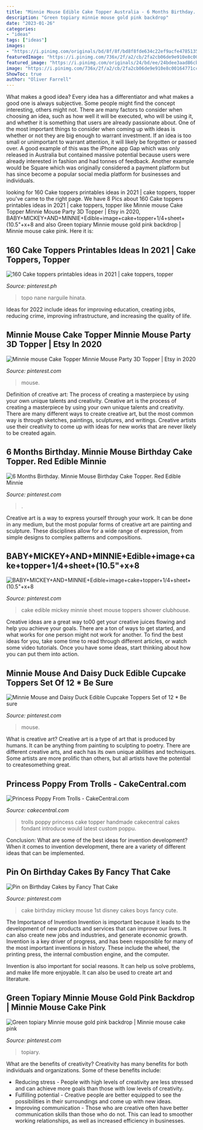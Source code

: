 ```yaml
---
title: "Minnie Mouse Edible Cake Topper Australia - 6 Months Birthday. Minnie Mouse Birthday Cake Topper. Red Edible Minnie"
description: "Green topiary minnie mouse gold pink backdrop"
date: "2023-01-26"
categories:
- "ideas"
tags: ["ideas"]
images:
- "https://i.pinimg.com/originals/bd/8f/8f/bd8f8fde634c22ef9acfe478513581e2.jpg"
featuredImage: "https://i.pinimg.com/736x/2f/a2/cb/2fa2cb06de9e910e8c00164771cc9a6d--edible-cake-cake-toppers.jpg"
featured_image: "https://i.pinimg.com/originals/24/bd/ee/24bdee3aad86cb9d25570495f0b4de5f.jpg"
image: "https://i.pinimg.com/736x/2f/a2/cb/2fa2cb06de9e910e8c00164771cc9a6d--edible-cake-cake-toppers.jpg"
ShowToc: true
author: "Oliver Farrell"
---
```



What makes a good idea?
Every idea has a differentiator and what makes a good one is always subjective. Some people might find the concept interesting, others might not. There are many factors to consider when choosing an idea, such as how well it will be executed, who will be using it, and whether it is something that users are already passionate about. 
One of the most important things to consider when coming up with ideas is whether or not they are big enough to warrant investment. If an idea is too small or unimportant to warrant attention, it will likely be forgotten or passed over. A good example of this was the iPhone app Gap which was only released in Australia but contained massive potential because users were already interested in fashion and had tonnes of feedback. Another example would be Square which was originally considered a payment platform but has since become a popular social media platform for businesses and individuals.

	

		
looking for 160 Cake toppers printables ideas in 2021 | cake toppers, topper you've came to the right page. We have 8 Pics about 160 Cake toppers printables ideas in 2021 | cake toppers, topper like Minnie mouse Cake Topper Minnie Mouse Party 3D Topper | Etsy in 2020, BABY+MICKEY+AND+MINNIE+Edible+image+cake+topper+1/4+sheet+(10.5&quot;+x+8 and also Green topiary Minnie mouse gold pink backdrop | Minnie mouse cake pink. Here it is:
		
    
## 160 Cake Toppers Printables Ideas In 2021 | Cake Toppers, Topper

<img loading=lazy src="https://i.pinimg.com/236x/f4/c7/a9/f4c7a94ad09cf7e7515f4b77a7269483.jpg" onerror="this.onerror=null;this.src='https://tse2.mm.bing.net/th?id=OIP.8utd868qriEFUC4qQpwZhgAAAA&amp;pid=15.1';" alt="160 Cake toppers printables ideas in 2021 | cake toppers, topper">

_Source: pinterest.ph_

>topo nane narguile hinata. 

	

Ideas for 2022 include ideas for improving education, creating jobs, reducing crime, improving infrastructure, and increasing the quality of life.

    
## Minnie Mouse Cake Topper Minnie Mouse Party 3D Topper | Etsy In 2020

<img loading=lazy src="https://i.pinimg.com/736x/8e/e5/92/8ee59218e19d357aff84657d6ef61519.jpg" onerror="this.onerror=null;this.src='https://tse2.mm.bing.net/th?id=OIP.jFuQYX2pI4X-3q8h7JjlggHaJ4&amp;pid=15.1';" alt="Minnie mouse Cake Topper Minnie Mouse Party 3D Topper | Etsy in 2020">

_Source: pinterest.com_

>mouse. 

	

Definition of creative art: The process of creating a masterpiece by using your own unique talents and creativity.
Creative art is the process of creating a masterpiece by using your own unique talents and creativity. There are many different ways to create creative art, but the most common way is through sketches, paintings, sculptures, and writings. Creative artists use their creativity to come up with ideas for new works that are never likely to be created again.

    
## 6 Months Birthday. Minnie Mouse Birthday Cake Topper. Red Edible Minnie

<img loading=lazy src="https://i.pinimg.com/736x/43/a2/e5/43a2e52a457d6f2f37b961b28ec5c660.jpg" onerror="this.onerror=null;this.src='https://tse2.mm.bing.net/th?id=OIP.7uFl7QB9B4IGY0IoXsXViAHaH0&amp;pid=15.1';" alt="6 Months Birthday. Minnie Mouse Birthday Cake Topper. Red Edible Minnie">

_Source: pinterest.com_

>. 

	

Creative art is a way to express yourself through your work. It can be done in any medium, but the most popular forms of creative art are painting and sculpture. These disciplines allow for a wide range of expression, from simple designs to complex patterns and compositions.

    
## BABY+MICKEY+AND+MINNIE+Edible+image+cake+topper+1/4+sheet+(10.5&quot;+x+8

<img loading=lazy src="https://i.pinimg.com/736x/2f/a2/cb/2fa2cb06de9e910e8c00164771cc9a6d--edible-cake-cake-toppers.jpg" onerror="this.onerror=null;this.src='https://tse4.mm.bing.net/th?id=OIP.7naAKk852IBdVVbx9x7LKgHaFp&amp;pid=15.1';" alt="BABY+MICKEY+AND+MINNIE+Edible+image+cake+topper+1/4+sheet+(10.5&quot;+x+8">

_Source: pinterest.com_

>cake edible mickey minnie sheet mouse toppers shower clubhouse. 

	

Creative ideas are a great way to00 get your creative juices flowing and help you achieve your goals. There are a ton of ways to get started, and what works for one person might not work for another. To find the best ideas for you, take some time to read through different articles, or watch some video tutorials. Once you have some ideas, start thinking about how you can put them into action.

    
## Minnie Mouse And Daisy Duck Edible Cupcake Toppers Set Of 12 * Be Sure

<img loading=lazy src="https://i.pinimg.com/originals/24/bd/ee/24bdee3aad86cb9d25570495f0b4de5f.jpg" onerror="this.onerror=null;this.src='https://tse3.mm.bing.net/th?id=OIP.BlzE6-c83Wmrr4tfvbDN3gAAAA&amp;pid=15.1';" alt="Minnie Mouse and Daisy Duck Edible Cupcake Toppers Set of 12 * Be sure">

_Source: pinterest.com_

>mouse. 

	

What is creative art?
Creative art is a type of art that is produced by humans. It can be anything from painting to sculpting to poetry. There are different creative arts, and each has its own unique abilities and techniques. Some artists are more prolific than others, but all artists have the potential to createsomething great.

    
## Princess Poppy From Trolls - CakeCentral.com

<img loading=lazy src="https://cdn001.cakecentral.com/gallery/2017/05/900_princess-poppy-from-trolls-914729GIHMT.jpg" onerror="this.onerror=null;this.src='https://tse1.mm.bing.net/th?id=OIP.nlyonX8RWNowREzFxMu89wHaJQ&amp;pid=15.1';" alt="Princess Poppy From Trolls - CakeCentral.com">

_Source: cakecentral.com_

>trolls poppy princess cake topper handmade cakecentral cakes fondant introduce would latest custom poppu. 

	

Conclusion: What are some of the best ideas for invention development?
When it comes to invention development, there are a variety of different ideas that can be implemented.

    
## Pin On Birthday Cakes By Fancy That Cake

<img loading=lazy src="https://i.pinimg.com/originals/98/96/3a/98963acdd459dcc3c59bc1c0fe743bf9.jpg" onerror="this.onerror=null;this.src='https://tse4.mm.bing.net/th?id=OIP.y3rPan_b704_GHRgGbEr9gHaNx&amp;pid=15.1';" alt="Pin on Birthday Cakes by Fancy That Cake">

_Source: pinterest.com_

>cake birthday mickey mouse 1st disney cakes boys fancy cute. 

	

The Importance of Invention
Invention is important because it leads to the development of new products and services that can improve our lives. It can also create new jobs and industries, and generate economic growth.
Invention is a key driver of progress, and has been responsible for many of the most important inventions in history. These include the wheel, the printing press, the internal combustion engine, and the computer.

Invention is also important for social reasons. It can help us solve problems, and make life more enjoyable. It can also be used to create art and literature.

    
## Green Topiary Minnie Mouse Gold Pink Backdrop | Minnie Mouse Cake Pink

<img loading=lazy src="https://i.pinimg.com/originals/bd/8f/8f/bd8f8fde634c22ef9acfe478513581e2.jpg" onerror="this.onerror=null;this.src='https://tse3.mm.bing.net/th?id=OIP.I4v7T8aM8Tcr7y-GdKCtIwHaNK&amp;pid=15.1';" alt="Green topiary Minnie mouse gold pink backdrop | Minnie mouse cake pink">

_Source: pinterest.com_

>topiary. 

	

What are the benefits of creativity?
Creativity has many benefits for both individuals and organizations. Some of these benefits include: 
- Reducing stress - People with high levels of creativity are less stressed and can achieve more goals than those with low levels of creativity. 
- Fulfilling potential - Creative people are better equipped to see the possibilities in their surroundings and come up with new ideas. 
- Improving communication - Those who are creative often have better communication skills than those who do not. This can lead to smoother working relationships, as well as increased efficiency in businesses.

